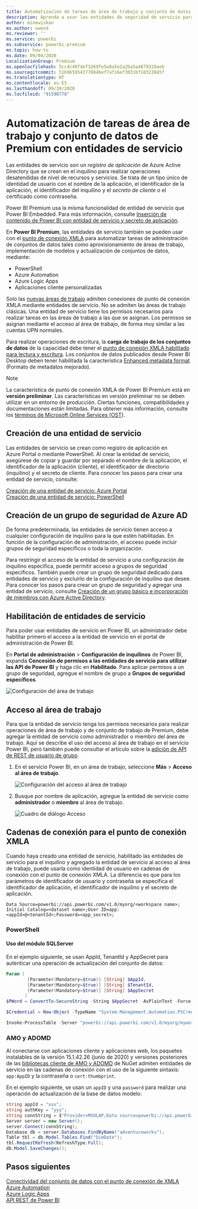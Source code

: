 ```yaml
---
title: Automatización de tareas de área de trabajo y conjunto de datos de Power BI Premium con entidades de servicio | Microsoft Docs
description: Aprenda a usar las entidades de seguridad de servicio para automatizar las tareas de administración de área de trabajo y conjunto de datos de Power BI Premium.
author: minewiskan
ms.author: owend
ms.reviewer: ''
ms.service: powerbi
ms.subservice: powerbi-premium
ms.topic: how-to
ms.date: 09/04/2020
LocalizationGroup: Premium
ms.openlocfilehash: 5cc4c40f4ef3269fe5e8a5e2a2ba5a4879320aeb
ms.sourcegitcommit: 51b965954377884bef7af16ef3031bf10323845f
ms.translationtype: HT
ms.contentlocale: es-ES
ms.lasthandoff: 09/30/2020
ms.locfileid: "91598778"
---
```

# <a name="automate-premium-workspace-and-dataset-tasks-with-service-principals"></a>Automatización de tareas de área de trabajo y conjunto de datos de Premium con entidades de servicio

Las entidades de servicio son un *registro de aplicación* de Azure Active Directory que se crean en el inquilino para realizar operaciones desatendidas de nivel de recursos y servicios. Se trata de un tipo único de identidad de usuario con el nombre de la aplicación, el identificador de la aplicación, el identificador del inquilino y el *secreto de cliente* o el certificado como contraseña.

Power BI Premium usa la misma funcionalidad de entidad de servicio que Power BI Embedded. Para más información, consulte [Inserción de contenido de Power BI con entidad de servicio y secreto de aplicación](../developer/embedded/embed-service-principal.md).

En **Power BI Premium**, las entidades de servicio también se pueden usar con el [punto de conexión XMLA](service-premium-connect-tools.md) para automatizar tareas de administración de conjuntos de datos tales como aprovisionamiento de áreas de trabajo, implementación de modelos y actualización de conjuntos de datos, mediante:

- PowerShell
- Azure Automation
- Azure Logic Apps
- Aplicaciones cliente personalizadas

Solo las [nuevas áreas de trabajo](../collaborate-share/service-new-workspaces.md) admiten conexiones de punto de conexión XMLA mediante entidades de servicio. No se admiten las áreas de trabajo clásicas. Una entidad de servicio tiene los permisos necesarios para realizar tareas en las áreas de trabajo a las que se asignan. Los permisos se asignan mediante el acceso al área de trabajo, de forma muy similar a las cuentas UPN normales.

Para realizar operaciones de escritura, la **carga de trabajo de los conjuntos de datos** de la capacidad debe tener el [punto de conexión XMLA habilitado para lectura y escritura](service-premium-connect-tools.md#enable-xmla-read-write). Los conjuntos de datos publicados desde Power BI Desktop deben tener habilitada la característica [Enhanced metadata format](../connect-data/desktop-enhanced-dataset-metadata.md) (Formato de metadatos mejorado).

> [!NOTE]
> La característica de punto de conexión XMLA de Power BI Premium está en **versión preliminar**. Las características en versión preliminar no se deben utilizar en un entorno de producción. Ciertas funciones, compatibilidades y documentaciones están limitadas.  Para obtener más información, consulte los [términos de Microsoft Online Services (OST)](https://www.microsoft.com/licensing/product-licensing/products?rtc=1).

## <a name="create-a-service-principal"></a>Creación de una entidad de servicio

Las entidades de servicio se crean como registro de aplicación en Azure Portal o mediante PowerShell. Al crear la entidad de servicio, asegúrese de copiar y guardar por separado el nombre de la aplicación, el identificador de la aplicación (cliente), el identificador de directorio (inquilino) y el secreto de cliente. Para conocer los pasos para crear una entidad de servicio, consulte:

[Creación de una entidad de servicio: Azure Portal](/azure/active-directory/develop/howto-create-service-principal-portal)   
[Creación de una entidad de servicio: PowerShell](/azure/active-directory/develop/howto-authenticate-service-principal-powershell)

## <a name="create-an-azure-ad-security-group"></a>Creación de un grupo de seguridad de Azure AD

De forma predeterminada, las entidades de servicio tienen acceso a cualquier configuración de inquilino para la que estén habilitadas. En función de la configuración de administración, el acceso puede incluir grupos de seguridad específicos o toda la organización.

Para restringir el acceso de la entidad de servicio a una configuración de inquilino específica, puede permitir acceso a grupos de seguridad específicos. También puede crear un grupo de seguridad dedicado para entidades de servicio y excluirlo de la configuración de inquilino que desee. Para conocer los pasos para crear un grupo de seguridad y agregar una entidad de servicio, consulte [Creación de un grupo básico e incorporación de miembros con Azure Active Directory](/azure/active-directory/fundamentals/active-directory-groups-create-azure-portal).

## <a name="enable-service-principals"></a>Habilitación de entidades de servicio

Para poder usar entidades de servicio en Power BI, un administrador debe habilitar primero el acceso a la entidad de servicio en el portal de administración de Power BI.

En **Portal de administración** > **Configuración de inquilinos** de Power BI, expanda **Concesión de permisos a las entidades de servicio para utilizar las API de Power BI** y haga clic en **Habilitado**. Para aplicar permisos a un grupo de seguridad, agregue el nombre de grupo a **Grupos de seguridad específicos**.

![Configuración del área de trabajo](media/service-premium-service-principal/admin-portal.png)

## <a name="workspace-access"></a>Acceso al área de trabajo

Para que la entidad de servicio tenga los permisos necesarios para realizar operaciones de área de trabajo y de conjunto de trabajo de Premium, debe agregar la entidad de servicio como administrador o miembro del área de trabajo. Aquí se describe el uso del acceso al área de trabajo en el servicio Power BI, pero también puede consultar el artículo sobre la [adición de API de REST de usuario de grupo](/rest/api/power-bi/groups/addgroupuser).

1. En el servicio Power BI, en un área de trabajo, seleccione **Más** > **Acceso al área de trabajo**.

    ![Configuración del acceso al área de trabajo](media/service-premium-service-principal/workspace-access.png)

2. Busque por nombre de aplicación, agregue la entidad de servicio como **administrador** o **miembro** al área de trabajo.

    ![Cuadro de diálogo Acceso](media/service-premium-service-principal/add-service-principal-in-the-UI.png)

## <a name="connection-strings-for-the-xmla-endpoint"></a>Cadenas de conexión para el punto de conexión XMLA

Cuando haya creado una entidad de servicio, habilitado las entidades de servicio para el inquilino y agregado la entidad de servicio al acceso al área de trabajo, puede usarla como identidad de usuario en cadenas de conexión con el punto de conexión XMLA. La diferencia es que para los parámetros de identificador de usuario y contraseña se especifica el identificador de aplicación, el identificador de inquilino y el secreto de aplicación.

`Data Source=powerbi://api.powerbi.com/v1.0/myorg/<workspace name>; Initial Catalog=<dataset name>;User ID=app:<appId>@<tenantId>;Password=<app_secret>;`

### <a name="powershell"></a>PowerShell

#### <a name="using-sqlserver-module"></a>Uso del módulo SQLServer

En el ejemplo siguiente, se usan AppId, TenantId y AppSecret para autenticar una operación de actualización del conjunto de datos:

```powershell
Param (
        [Parameter(Mandatory=$true)] [String] $AppId,
        [Parameter(Mandatory=$true)] [String] $TenantId,
        [Parameter(Mandatory=$true)] [String] $AppSecret
       )
$PWord = ConvertTo-SecureString -String $AppSecret -AsPlainText -Force

$Credential = New-Object -TypeName "System.Management.Automation.PSCredential" -ArgumentList $AppId, $PWord

Invoke-ProcessTable -Server "powerbi://api.powerbi.com/v1.0/myorg/myworkspace" -TableName "mytable" -DatabaseName "mydataset" -RefreshType "Full" -ServicePrincipal -ApplicationId $AppId -TenantId $TenantId -Credential $Credential
```

### <a name="amo-and-adomd"></a>AMO y ADOMD

Al conectarse con aplicaciones cliente y aplicaciones web, los paquetes instalables de la versión 15.1.42.26 (junio de 2020) y versiones posteriores de las [bibliotecas cliente de AMO y ADOMD](/azure/analysis-services/analysis-services-data-providers) de NuGet admiten entidades de servicio en las cadenas de conexión con el uso de la siguiente sintaxis: `app:AppID` y la contraseña o `cert:thumbprint`.

En el ejemplo siguiente, se usan un `appID` y una `password` para realizar una operación de actualización de la base de datos modelo:

```csharp
string appId = "xxx";
string authKey = "yyy";
string connString = $"Provider=MSOLAP;Data source=powerbi://api.powerbi.com/v1.0/<tenant>/<workspacename>;Initial catalog=<datasetname>;User ID=app:{appId};Password={authKey};";
Server server = new Server();
server.Connect(connString);
Database db = server.Databases.FindByName("adventureworks");
Table tbl = db.Model.Tables.Find("DimDate");
tbl.RequestRefresh(RefreshType.Full);
db.Model.SaveChanges();
```

## <a name="next-steps"></a>Pasos siguientes

[Conectividad del conjunto de datos con el punto de conexión de XMLA](service-premium-connect-tools.md)  
[Azure Automation](/azure/automation)  
[Azure Logic Apps](/azure/logic-apps/)  
[API REST de Power BI](/rest/api/power-bi/)